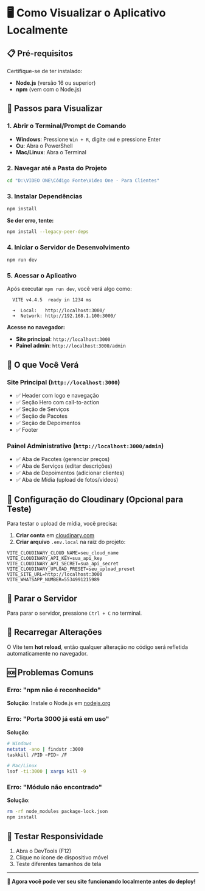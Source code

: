 # 🖥️ Como Visualizar o Aplicativo Localmente

## 📋 Pré-requisitos

Certifique-se de ter instalado:
- **Node.js** (versão 16 ou superior)
- **npm** (vem com o Node.js)

## 🚀 Passos para Visualizar

### 1. Abrir o Terminal/Prompt de Comando

- **Windows**: Pressione `Win + R`, digite `cmd` e pressione Enter
- **Ou**: Abra o PowerShell
- **Mac/Linux**: Abra o Terminal

### 2. Navegar até a Pasta do Projeto

```bash
cd "D:\VIDEO ONE\Código Fonte\Video One - Para Clientes"
```

### 3. Instalar Dependências

```bash
npm install
```

**Se der erro, tente:**
```bash
npm install --legacy-peer-deps
```

### 4. Iniciar o Servidor de Desenvolvimento

```bash
npm run dev
```

### 5. Acessar o Aplicativo

Após executar `npm run dev`, você verá algo como:

```
  VITE v4.4.5  ready in 1234 ms

  ➜  Local:   http://localhost:3000/
  ➜  Network: http://192.168.1.100:3000/
```

**Acesse no navegador:**
- **Site principal**: `http://localhost:3000`
- **Painel admin**: `http://localhost:3000/admin`

## 🎯 O que Você Verá

### Site Principal (`http://localhost:3000`)
- ✅ Header com logo e navegação
- ✅ Seção Hero com call-to-action
- ✅ Seção de Serviços
- ✅ Seção de Pacotes
- ✅ Seção de Depoimentos
- ✅ Footer

### Painel Administrativo (`http://localhost:3000/admin`)
- ✅ Aba de Pacotes (gerenciar preços)
- ✅ Aba de Serviços (editar descrições)
- ✅ Aba de Depoimentos (adicionar clientes)
- ✅ Aba de Mídia (upload de fotos/vídeos)

## 🔧 Configuração do Cloudinary (Opcional para Teste)

Para testar o upload de mídia, você precisa:

1. **Criar conta** em [cloudinary.com](https://cloudinary.com)
2. **Criar arquivo** `.env.local` na raiz do projeto:

```env
VITE_CLOUDINARY_CLOUD_NAME=seu_cloud_name
VITE_CLOUDINARY_API_KEY=sua_api_key
VITE_CLOUDINARY_API_SECRET=sua_api_secret
VITE_CLOUDINARY_UPLOAD_PRESET=seu_upload_preset
VITE_SITE_URL=http://localhost:3000
VITE_WHATSAPP_NUMBER=5534991215989
```

## 🛑 Parar o Servidor

Para parar o servidor, pressione `Ctrl + C` no terminal.

## 🔄 Recarregar Alterações

O Vite tem **hot reload**, então qualquer alteração no código será refletida automaticamente no navegador.

## 🆘 Problemas Comuns

### Erro: "npm não é reconhecido"
**Solução**: Instale o Node.js em [nodejs.org](https://nodejs.org)

### Erro: "Porta 3000 já está em uso"
**Solução**: 
```bash
# Windows
netstat -ano | findstr :3000
taskkill /PID <PID> /F

# Mac/Linux
lsof -ti:3000 | xargs kill -9
```

### Erro: "Módulo não encontrado"
**Solução**: 
```bash
rm -rf node_modules package-lock.json
npm install
```

## 📱 Testar Responsividade

1. Abra o DevTools (F12)
2. Clique no ícone de dispositivo móvel
3. Teste diferentes tamanhos de tela

---

**🎉 Agora você pode ver seu site funcionando localmente antes do deploy!** 